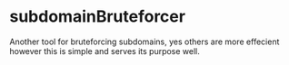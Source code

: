 # subdomainBruteforcer

Another tool for bruteforcing subdomains, yes others are more effecient however this is simple and serves its purpose well.
